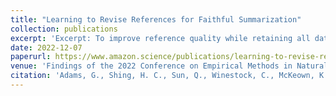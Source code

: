 ```yaml
---
title: "Learning to Revise References for Faithful Summarization"
collection: publications
excerpt: 'Excerpt: To improve reference quality while retaining all data, we propose a new approach: to selectively rewrite unsupported reference sentences to better reflect source data. We automatically generate a synthetic dataset of positive and negative revisions by corrupting supported sentences and learn to revise reference sentences with contrastive learning. The intensity of revisions is treated as a controllable attribute so that, at inference, diverse candidates can be over-generated-then-rescored to balance faithfulness and abstraction.'
date: 2022-12-07
paperurl: https://www.amazon.science/publications/learning-to-revise-references-for-faithful-summarization
venue: 'Findings of the 2022 Conference on Empirical Methods in Natural Language Processing'
citation: 'Adams, G., Shing, H. C., Sun, Q., Winestock, C., McKeown, K., & Elhadad, N. (2022). Learning to Revise References for Faithful Summarization. Findings of the 2022 Conference on Empirical Methods in Natural Language Processing.'
---
```


